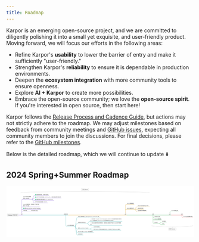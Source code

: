```yaml
---
title: Roadmap
---
```

Karpor is an emerging open-source project, and we are committed to diligently polishing it into a small yet exquisite, and user-friendly product. Moving forward, we will focus our efforts in the following areas:

- Refine Karpor's **usability** to lower the barrier of entry and make it sufficiently "user-friendly."
- Strengthen Karpor's **reliability** to ensure it is dependable in production environments.
- Deepen the **ecosystem integration** with more community tools to ensure openness.
- Explore **AI + Karpor** to create more possibilities.
- Embrace the open-source community; we love the **open-source spirit**. If you're interested in open source, then start here!

Karpor follows the [Release Process and Cadence Guide](../4-developer-guide/2-conventions/1-release-process.md), but actions may not strictly adhere to the roadmap. We may adjust milestones based on feedback from community meetings and [GitHub issues](https://github.com/KusionStack/karpor/issues), expecting all community members to join the discussions. For final decisions, please refer to the [GitHub milestones](https://github.com/KusionStack/karpor/milestones).

Below is the detailed roadmap, which we will continue to update ⬇️

## 2024 Spring+Summer Roadmap

![](assets/README/image-20240321205750262.png)
